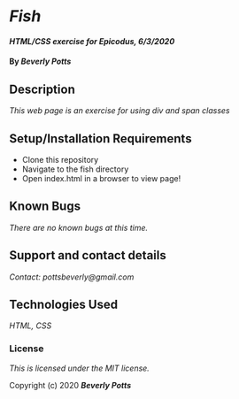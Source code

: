 # _Fish_

#### _HTML/CSS exercise for Epicodus, 6/3/2020_

#### By _**Beverly Potts**_

## Description

_This web page is an exercise for using div and span classes_

## Setup/Installation Requirements

* Clone this repository
* Navigate to the fish directory
* Open index.html in a browser to view page!


## Known Bugs

_There are no known bugs at this time._

## Support and contact details

_Contact: pottsbeverly@gmail.com_

## Technologies Used

_HTML, CSS_

### License

*This is licensed under the MIT license.*

Copyright (c) 2020  **_Beverly Potts_**
